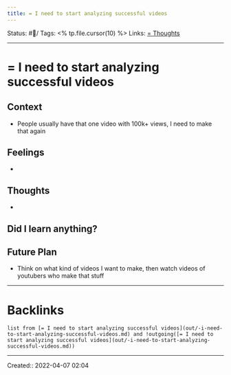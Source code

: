 ```yaml
---
title: = I need to start analyzing successful videos
---
```

Status: #💭/
Tags: <% tp.file.cursor(10) %>
Links: [= Thoughts](out/-thoughts.md)
___
# = I need to start analyzing successful videos
## Context
- People usually have that one video with 100k+ views, I need to make that again

## Feelings
 - 

## Thoughts
- 

**Did I learn anything?**
- 
## Future Plan
- Think on what kind of videos I want to make, then watch videos of youtubers who make that stuff
___
# Backlinks
```dataview
list from [= I need to start analyzing successful videos](out/-i-need-to-start-analyzing-successful-videos.md) and !outgoing([= I need to start analyzing successful videos](out/-i-need-to-start-analyzing-successful-videos.md))
```
___
Created::  2022-04-07 02:04

